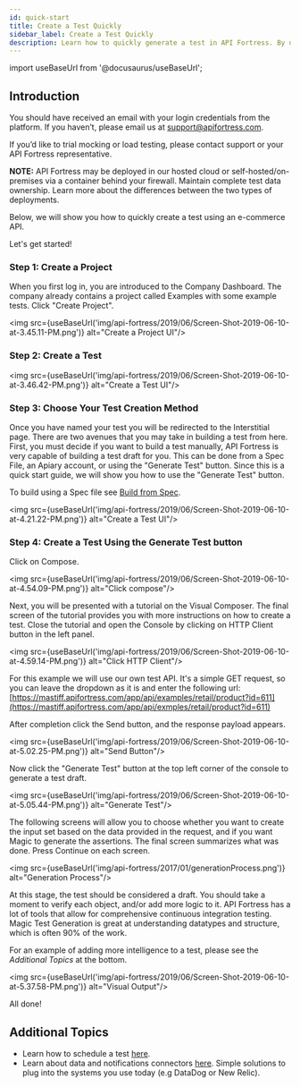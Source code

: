 ```yaml
---
id: quick-start
title: Create a Test Quickly
sidebar_label: Create a Test Quickly
description: Learn how to quickly generate a test in API Fortress. By using the payload from an API call or from a specification file.
---
```


import useBaseUrl from '@docusaurus/useBaseUrl';

## Introduction

You should have received an email with your login credentials from the platform. If you haven’t, please email us at [support@apifortress.com](mailto:support@apifortress.com).  
  
If you’d like to trial mocking or load testing, please contact support or your API Fortress representative.  
  
**NOTE:** API Fortress may be deployed in our hosted cloud or self-hosted/on-premises via a container behind your firewall. Maintain complete test data ownership. Learn more about the differences between the two types of deployments. 

Below, we will show you how to quickly create a test using an e-commerce API.

Let's get started!

### Step 1: Create a Project

When you first log in, you are introduced to the Company Dashboard. The company already contains a project called Examples with some example tests. Click "Create Project".

<img src={useBaseUrl('img/api-fortress/2019/06/Screen-Shot-2019-06-10-at-3.45.11-PM.png')} alt="Create a Project UI"/>

### Step 2: Create a Test

<img src={useBaseUrl('img/api-fortress/2019/06/Screen-Shot-2019-06-10-at-3.46.42-PM.png')} alt="Create a Test UI"/>

### Step 3: Choose Your Test Creation Method

Once you have named your test you will be redirected to the Interstitial page. There are two avenues that you may take in building a test from here. First, you must decide if you want to build a test manually, API Fortress is very capable of building a test draft for you. This can be done from a Spec File, an Apiary account, or using the "Generate Test" button. Since this is a quick start guide, we will show you how to use the "Generate Test" button. 

To build using a Spec file see [Build from Spec](/api-testing/quick-start/build-from-spec).

<img src={useBaseUrl('img/api-fortress/2019/06/Screen-Shot-2019-06-10-at-4.21.22-PM.png')} alt="Create a Test UI"/>

### Step 4: Create a Test Using the Generate Test button

Click on Compose.

<img src={useBaseUrl('img/api-fortress/2019/06/Screen-Shot-2019-06-10-at-4.54.09-PM.png')} alt="Click compose"/>

Next, you will be presented with a tutorial on the Visual Composer. The final screen of the tutorial provides you with more instructions on how to create a test. Close the tutorial and open the Console by clicking on HTTP Client button in the left panel.

<img src={useBaseUrl('img/api-fortress/2019/06/Screen-Shot-2019-06-10-at-4.59.14-PM.png')} alt="Click HTTP Client"/>

For this example we will use our own test API. It's a simple GET request, so you can leave the dropdown as it is and enter the following url:  
[https://mastiff.apifortress.com/app/api/examples/retail/product?id=611](https://mastiff.apifortress.com/app/api/exmples/retail/product?id=611)

After completion click the Send button, and the response payload appears.

<img src={useBaseUrl('img/api-fortress/2019/06/Screen-Shot-2019-06-10-at-5.02.25-PM.png')} alt="Send Button"/>

Now click the "Generate Test" button at the top left corner of the console to generate a test draft.

<img src={useBaseUrl('img/api-fortress/2019/06/Screen-Shot-2019-06-10-at-5.05.44-PM.png')} alt="Generate Test"/>

The following screens will allow you to choose whether you want to create the input set based on the data provided in the request, and if you want Magic to generate the assertions. The final screen summarizes what was done. Press Continue on each screen.

<img src={useBaseUrl('img/api-fortress/2017/01/generationProcess.png')} alt="Generation Process"/>

At this stage, the test should be considered a draft. You should take a moment to verify each object, and/or add more logic to it. API Fortress has a lot of tools that allow for comprehensive continuous integration testing. Magic Test Generation is great at understanding datatypes and structure, which is often 90% of the work. 

For an example of adding more intelligence to a test, please see the _Additional Topics_ at the bottom.

<img src={useBaseUrl('img/api-fortress/2019/06/Screen-Shot-2019-06-10-at-5.37.58-PM.png')} alt="Visual Output"/>

All done!

## Additional Topics

* Learn how to schedule a test [here](api-testing/quick-start/schedule-a-test).  
* Learn about data and notifications connectors [here](/api-testing/setup-connectors/). Simple solutions to plug into the systems you use today (e.g DataDog or New Relic).

